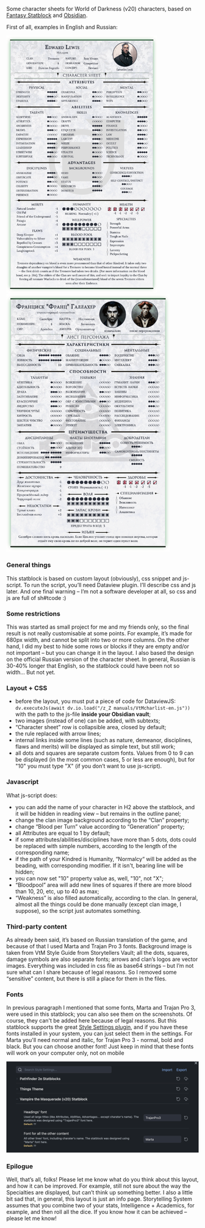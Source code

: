 Some character sheets for World of Darkness (v20) characters, based on [Fantasy Statblock](https://github.com/javalent/fantasy-statblocks) and [Obsidian](https://github.com/obsidianmd).

First of all, examples in English and Russian:

<img src='imgs/en_cut_small.png' width='395'>
<img src='imgs/ru_cut_small.png' width='428'>

### General things
This statblock is based on custom layout (obviously), css snippet and js-script. To run the script, you’ll need Dataview plugin. I’ll describe css and js later. And one final warning – I’m not a software developer at all, so css and js are full of sh#tcode :)

### Some restrictions
This was started as small project for me and my friends only, so the final result is not really customisable at some points. For example, it’s made for 680px width, and cannot be split into two or more columns. On the other hand, I did my best to hide some rows or blocks if they are empty and/or not important – but you can change it in the layout.
I also based the design on the official Russian version of the character sheet. In general, Russian is 30-40% longer that English, so the statblock could have been not so width… But not yet.

### Layout + CSS 
- before the layout, you must put a piece of code for DataviewJS: `dv.executeJs(await dv.io.load("/z_Z manuals/VtMcharlist-en.js"))` with the path to the js-file **inside your Obsidian vault**;
- two images (instead of one) can be added, with subtexts;
- “Character sheet” row is collapsible area, closed by default;
- the rule replaced with arrow lines;
- internal links inside some lines (such as nature, demeanor, disciplines, flaws and merits) will be displayed as simple text, but still work;
- all dots and squares are separate custom fonts. Values from 0 to 9 can be displayed (in the most common cases, 5 or less are enough), but for "10" you must type "X" (if you don’t want to use js-script).

### Javascript
What js-script does:
- you can add the name of your character in H2 above the statblock, and it will be hidden in reading view – but remains in the outline panel;
- change the clan image background according to the “Clan” property;
- change “Blood per Turn” value according to “Generation” property;
- all Attributes are equal to 1 by default; 
- if some attributes/abilities/disciplines have more than 5 dots, dots could be replaced with simple numbers, according to the length of the corresponding name; 
- if the path of your Kindred is Humanity, “Normalcy“ will be added as the beading, with corresponding modifier. If it isn't, bearing line will be hidden;
- you can now set "10" property value as, well, "10", not "X";
- “Bloodpool” area will add new lines of squares if there are more blood than 10, 20, etc, up to 40 as max;
- “Weakness” is also filled automatically, according to the clan.
In general, almost all the things could be done manually (except clan image, I suppose), so the script just automates something.

### Third-party content
As already been said, it’s based on Russian translation of the game, and because of that I used Marta and Trajan Pro 3 fonts. Background image is taken from VtM Style Guide from Storytellers Vault; all the dots, squares, damage symbols are also separate fonts; arrows and clan’s logos are vector images. Everything was included in css file as base64 strings – but I’m not sure what can I share because of legal reasons. 
So I removed some “sensitive” content, but there is still a place for them in the files.

### Fonts

In previous paragraph I mentioned that some fonts, Marta and Trajan Pro 3, were used in this statblock; you can also see them on the screenshots. Of course, they can't be added here because of legal reasons.
But this statblock supports the great [Style Settings plugin](https://github.com/mgmeyers/obsidian-style-settings/), and if you have these fonts installed in your system, you can just select them in the settings. 
For Marta you'll need normal and italic, for Trajan Pro 3 - normal, bold and black.
But you can choose another font! Just keep in mind that these fonts will work on your computer only, not on mobile

<img src='imgs/style_settings.png' width='650'>

### Epilogue 
Well, that’s all, folks! Please let me know what do you think about this layout, and how it can be improved. For example, still not sure about the way the Specialties are displayed, but can’t think up something better.
I also a little bit sad that, in general, this layout is just an info page. Storytelling System assumes that you combine two of your stats, Intelligence + Academics, for example, and then roll all the dice. If you know how it can be achieved – please let me know!
